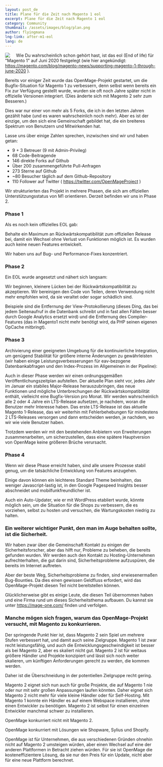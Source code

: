 ```yaml
---
layout: post_de
title: Plane für die Zeit nach Magento 1 eol
excerpt: Plane für die Zeit nach Magento 1 eol
category: Community
thumbnail: /assets/images/blog/plan.png
author: flyingmana
lng-link: after-m1-eol
lang: de
---
```


<img src="/images/OMlogo_2_1.png" style="float:left;max-width:30%;background-color: white;border-radius: 10%; margin-right: 20px;"/>
        

Wie Du wahrscheinlich schon gehört hast, ist das eol (End of life) für "Magento 1" auf Juni 2020 festgelegt (wie hier angekündigt: https://magento.com/blog/magento-news/supporting-magento-1-through-june-2020 ).

Bereits vor einiger Zeit wurde das OpenMage-Projekt gestartet, um die Bugfix-Situation für Magento 1 zu verbessern, denn selbst wenn bereits ein Fix zur Verfügung gestellt wurde, wurden sie oft noch Jahre später nicht in offizielle Versionen integriert. (Dies änderte sich mit Magento 2 sehr zum Besseren.)

Dies war nur einer von mehr als 5 Forks, die ich in den letzten Jahren gezählt habe (und es waren wahrscheinlich noch mehr). Aber es ist der einzige, um den sich eine Gemeinschaft gebildet hat, die ein breiteres Spektrum von Benutzern und Mitwirkenden hat.

Lasse uns über einige Zahlen sprechen, inzwischen sind wir und  haben getan:
* 9 + 3 Betreuer (9 mit Admin-Privileg)
* 68 Code-Beitragende
* 146 direkte Forks auf Github
* Über 200 zusammengeführte Pull-Anfragen
* 273 Sterne auf Github
* ~80 Besucher täglich auf dem Github-Repository
* 110 Follower auf Twitter ( https://twitter.com/OpenMageProject )
 

Wir strukturierten das Projekt in mehrere Phasen, die sich am offiziellen Unterstützungsstatus von M1 orientieren.
Derzeit befinden wir uns in Phase 2.

<!--more-->

### Phase 1
Als es noch kein offizielles EOL gab:

Behalte ein Maximum an Rückwärtskompatibilität zum offiziellen Release bei, damit ein Wechsel ohne Verlust von Funktionen möglich ist. Es wurden auch keine neuen Features entwickelt.

Wir haben uns auf Bug- und Performance-Fixes konzentriert.

 

### Phase 2
Ein EOL wurde angesetzt und nähert sich langsam:

Wir beginnen, kleinere Lücken bei der Rückwärtskompatibilität zu akzeptieren. Wir bereinigen den Code von Teilen, deren Verwendung nicht mehr empfohlen wird, da sie veraltet oder sogar schädlich sind.

Beispiele sind die Entfernung der View-Protokollierung (dieses Ding, das bei jedem Seitenaufruf in die Datenbank schreibt und in fast allen Fällen besser durch Google Analytics ersetzt wird) und die Entfernung des Compiler-Features (das in Magento1 nicht mehr benötigt wird, da PHP seinen eigenen OpCache mitbringt).

 

### Phase 3
Archivierung einer geeigneten Umgebung für die kontinuierliche Integration, um genügend Stabilität für größere interne Änderungen zu gewährleisten (wir haben einige Leistungsverbesserungen für eav-bezogene Datenbankabfragen und den Index-Prozess im Allgemeinen in der Pipeline):

Auch in dieser Phase werden wir einen ordnungsgemäßen Veröffentlichungszeitplan aufstellen. Der aktuelle Plan sieht vor, jedes Jahr im Januar ein stabiles Major-Release herauszubringen, das neue Funktionen und mögliche Unterbrechungen der Rückwärtskompatibilität enthält, vielleicht eine Bugfix-Version pro Monat. Wir werden wahrscheinlich alle 2 oder 4 Jahre ein LTS-Release aufsetzen, je nachdem, woran die Benutzer mehr Interesse haben. Das erste LTS-Release ist das aktuelle Magento 1-Release, das wir weiterhin mit Fehlerbehebungen für mindestens 2 LTS-Releases versorgen und dann entscheiden werden, je nachdem, wo wir wie viele Benutzer haben.

Trotzdem werden wir mit den bestehenden Anbietern von Erweiterungen zusammenarbeiten, um sicherzustellen, dass eine spätere Hauptversion von OpenMage keine größeren Brüche verursacht.

 

### Phase 4
Wenn wir diese Phase erreicht haben, sind alle unsere Prozesse stabil genug, um die tatsächliche Entwicklung von Features anzugehen.

Einige davon können ein leichteres Standard Theme beinhalten, das weniger Javascript-lastig ist, in den Google Pagespeed Insights besser abschneidet und mobilfunkfreundlicher ist.

Auch ein Auto-Updater, wie er mit WordPress etabliert wurde, könnte möglich sein, um die Situation für die Shops zu verbessern, die es vorziehen, selbst zu hosten und versuchen, die Wartungskosten niedrig zu halten.


### Ein weiterer wichtiger Punkt, den man im Auge behalten sollte, ist die Sicherheit.
Wir haben zwar über die Gemeinschaft Kontakt zu einigen der Sicherheitsforscher, aber das hilft nur, Probleme zu beheben, die bereits gefunden wurden. Wir werden auch den Kontakt zu Hosting-Unternehmen aufrechterhalten, die gut darin sind, Sicherheitsprobleme aufzuspüren, die bereits im Internet auftreten.

Aber der beste Weg, Sicherheitsprobleme zu finden, sind erwiesenermaßen Bug-Bounties. Da dies einen gewissen Geldfluss erfordert, wird das OpenMage-Projekt diesen Teil nicht bereitstellen können.

Glücklicherweise gibt es einige Leute, die diesen Teil übernommen haben und eine Firma rund um dieses Sicherheitsthema aufbauen. Du kannst sie unter https://mage-one.com/ finden und verfolgen.

 

### Manche mögen sich fragen, warum das OpenMage-Projekt versucht, mit Magento zu konkurrieren.
Der springende Punkt hier ist, dass Magento 2 sein Spiel um mehrere Stufen verbessert hat, und damit auch seine Zielgruppe. Magento 1 ist zwar recht leistungsfähig, und auch die Entwicklungsgeschwindigkeit ist besser als bei Magento 2, aber es skaliert nicht gut. Magento 2 ist für weitaus größere Händler und Projekte konzipiert und lässt sich noch weiter skalieren, um künftigen Anforderungen gerecht zu werden, die kommen werden.

Daher ist die Überschneidung in 
der potentiellen Zielgruppe recht gering.

Magento 2 eignet sich nun auch für große Projekte, die auf Magento 1 nie oder nur mit sehr großen Anpassungen laufen könnten. Daher eignet sich Magento 2 nicht mehr für viele kleine Händler oder für Self-Hosting. Mit Magento 1 konnte ein Händler es auf einem Webspace installieren, ohne einen Entwickler zu benötigen. Magento 2 ist selbst für einen einzelnen Entwickler manchmal schwer zu installieren.

OpenMage konkurriert nicht mit Magento 2.

OpenMage konkurriert mit Lösungen wie Shopware, Sylius und Shopify.

OpenMage ist für Unternehmen, die aus verschiedenen Gründen ohnehin nicht auf Magento 2 umsteigen würden, aber einen Wechsel auf eine der anderen Plattformen in Betracht ziehen würden. Für sie ist OpenMage die kosteneffizientere Lösung, da sie nur den Preis für ein Update, nicht aber für eine neue Plattform berechnet.



